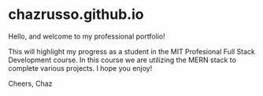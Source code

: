 # chazrusso.github.io

Hello, and welcome to my professional portfolio! 

This will highlight my progress as a student in the MIT Profesional Full Stack Development course. In this course we are utilizing the MERN stack to complete various projects. I hope you enjoy!

Cheers, 
Chaz
